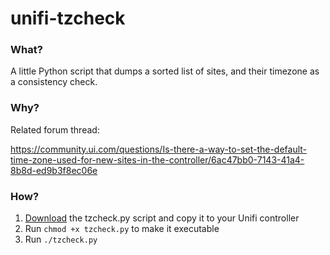 # unifi-tzcheck

### What?

A little Python script that dumps a sorted list of sites, and their timezone as a consistency check.

### Why?

Related forum thread:

https://community.ui.com/questions/Is-there-a-way-to-set-the-default-time-zone-used-for-new-sites-in-the-controller/6ac47bb0-7143-41a4-8b8d-ed9b3f8ec06e

### How?

1. [Download][1] the tzcheck.py script and copy it to your Unifi controller
2. Run `chmod +x tzcheck.py` to make it executable
3. Run `./tzcheck.py`

[1]: https://raw.githubusercontent.com/luckman212/unifi-tzcheck/main/tzcheck.py